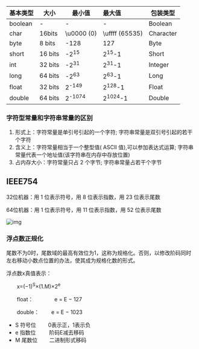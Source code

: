 | 基本类型 | 大小    | 最小值            | 最大值             | 包装类型  |
| -------- | ------- | ----------------- | :----------------- | --------- |
| boolean  | -       | -                 | -                  | Boolean   |
| char     | 16bits  | \u0000 (0)        | \uffff (65535)     | Character |
| byte     | 8 bits  | -128              | 127                | Byte      |
| short    | 16 bits | -2<sup>15</sup>   | 2<sup>15</sup>-1   | Short     |
| int      | 32 bits | -2<sup>31</sup>   | 2<sup>31</sup>-1   | Integer   |
| long     | 64 bits | -2<sup>63</sup>   | 2<sup>63</sup>-1   | Long      |
| float    | 32 bits | 2<sup>-149</sup>  | 2<sup>128</sup>-1  | Float     |
| double   | 64 bits | 2<sup>-1074</sup> | 2<sup>1024</sup>-1 | Double    |



### 字符型常量和字符串常量的区别

1. 形式上：字符常量是单引号引起的一个字符; 字符串常量是双引号引起的若干个字符
2. 含义上：字符常量相当于一个整型值( ASCII 值),可以参加表达式运算; 字符串常量代表一个地址值(该字符串在内存中存放位置)
3. 占内存大小：字符常量只占 2 个字节; 字符串常量占若干个字节



## IEEE754

32位机器：用 1 位表示符号，用 8 位表示指数，用 23 位表示尾数

64位机器：用 1 位表示符号，用 11 位表示指数，用 52 位表示尾数

![img](https://img2018.cnblogs.com/blog/826323/201906/826323-20190618095032673-328831084.png)



### 浮点数正规化

尾数不为0时，尾数域的最高有效位为1，这称为规格化。否则，以修改阶码同时左右移动小数点位置的办法，使其成为规格化数的形式。

浮点数x真值表示：

　　x=(−1)<sup>S</sup>×(1.M)×2<sup>e</sup>

　　float：　　　　e = E − 127

　　double：　　   e = E − 1023　

- S 符号位　　  0表示正，1表示负
- e 指数位 　　 阶码E减去移码
- M 尾数位 　　二进制形式移码





